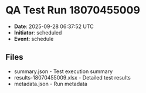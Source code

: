 # QA Test Run 18070455009

- **Date**: 2025-09-28 06:37:52 UTC
- **Initiator**: scheduled
- **Event**: schedule

## Files
- summary.json - Test execution summary
- results-18070455009.xlsx - Detailed test results
- metadata.json - Run metadata

